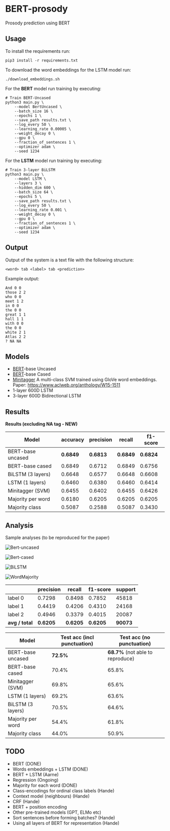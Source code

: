 # BERT-prosody
Prosody prediction using BERT

## Usage

To install the requirements run:

```console
pip3 install -r requirements.txt
```

To download the word embeddings for the LSTM model run:
```console
./download_embeddings.sh
```

For the **BERT** model run training by executing:

```console
# Train BERT-Uncased
python3 main.py \
    --model BertUncased \
    --batch_size 16 \
    --epochs 1 \
    --save_path results.txt \
    --log_every 50 \
    --learning_rate 0.00005 \
    --weight_decay 0 \
    --gpu 0 \
    --fraction_of_sentences 1 \
    --optimizer adam \
    --seed 1234
```

For the **LSTM** model run training by executing:
```console
# Train 3-layer BiLSTM
python3 main.py \
    --model LSTM \
    --layers 3 \
    --hidden_dim 600 \
    --batch_size 64 \
    --epochs 5 \
    --save_path results.txt \
    --log_every 50 \
    --learning_rate 0.001 \
    --weight_decay 0 \
    --gpu 0 \
    --fraction_of_sentences 1 \
    --optimizer adam \
    --seed 1234
```


## Output

Output of the system is a text file with the following structure:

```
<word> tab <label> tab <prediction>
```

Example output:
```
And 0 0
those 2 2
who 0 0
meet 1 2
in 0 0
the 0 0
great 1 1
hall 1 1
with 0 0
the 0 0
white 2 1
Atlas 2 2
? NA NA
```

## Models

* [BERT](https://arxiv.org/abs/1810.04805)-base Uncased
* [BERT](https://arxiv.org/abs/1810.04805)-base Cased
* [Minitagger](https://github.com/karlstratos/minitagger) A multi-class SVM trained using GloVe word embeddings. Paper: https://www.aclweb.org/anthology/W15-1511
* 1-layer 600D LSTM
* 3-layer 600D Bidirectional LSTM

## Results

**Results (excluding NA tag - NEW)**

| Model             | accuracy    |precision   |  recall     |f1-score    |
| ---               | ---         | ---        | ---         | ---        |
| BERT-base uncased | **0.6849**  | **0.6813** | **0.6849**  | **0.6824** |
| BERT-base cased   |  0.6849     |  0.6712    |  0.6849     | 0.6756     |
| BiLSTM (3 layers) |  0.6648     |  0.6577    |  0.6648     | 0.6608     |
| LSTM (1 layers)   |  0.6460     |  0.6380    |  0.6460     | 0.6414     |
| Minitagger (SVM)  |  0.6455     |  0.6402    |  0.6455     | 0.6426     |
| Majority per word |  0.6180     |  0.6205    |  0.6205     | 0.6205     |
| Majority class    |  0.5087     |  0.2588    |  0.5087     | 0.3430     |



## Analysis

Sample analyses (to be reproduced for the paper)

![Bert-uncased](images/confusion_matrix-BertUncased.png)

![Bert-cased](images/confusion_matrix-BertCased.png)

![BiLSTM](images/confusion_matrix-BiLSTM.png)

![WordMajority](images/confusion_matrix-WordMajority.png)

|                 |precision   |  recall     |f1-score    |  support   |
| ---             | ---        | ---         | ---        | ---        |
|     label 0     | 0.7298     | 0.8498      | 0.7852     | 45818      |
|     label 1     | 0.4419     | 0.4206      | 0.4310     | 24168      |
|     label 2     | 0.4946     | 0.3379      | 0.4015     | 20087      |
| **avg / total** | **0.6205** | **0.6205**  | **0.6205** | **90073** |


| Model             | Test acc (incl punctuation) | Test acc (no punctuation) |
| ---               |  ---                        | ---                       |
| BERT-base uncased | **72.5%**                   | **68.7%** (not able to reproduce) |
| BERT-base cased   | 70.4%                       | 65.8%                     |
| Minitagger (SVM)  | 69.8%                       | 65.6%                     |
| LSTM (1 layers)   | 69.2%                       | 63.6%                     |
| BiLSTM (3 layers) | 70.5%                       | 64.6%                     |
| Majority per word | 54.4%                       | 61.8%                     |
| Majority class    | 44.0%                       | 50.9%                     |


## TODO

* BERT (DONE)
* Words embeddings + LSTM (DONE)
* BERT + LSTM (Aarne)
* Regression (Ongoing)
* Majority for each word (DONE)
* Class-encodings for ordinal class labels (Hande)
* Context model (neighbours) (Hande)
* CRF (Hande)
* BERT + position encoding
* Other pre-trained models (GPT, ELMo etc)
* Sort sentences before forming batches? (Hande)
* Using all layers of BERT for representation (Hande)
